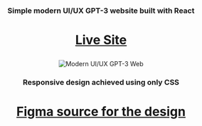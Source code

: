 ### <p align="center">Simple modern UI/UX GPT-3 website built with React<p>

# <a align="center" href="https://mnikov00.github.io/React-gpt3-website/" target="_blank" rel="noreferrer"><p align="center">Live Site</p></a>

<p align="center">
  <img src="https://i.ibb.co/TR5LW9z/image.png" alt="Modern UI/UX GPT-3 Web">
</p>

### <p align="center">Responsive design achieved using only CSS</p>

# <a href="https://www.figma.com/file/lz9lLpFHMxHm2odnwM3R0z/gpt3?node-id=0%3A15&mode=dev" target="_blank" rel="noreferrer"><p align="center">Figma source for the design<p/></a>

